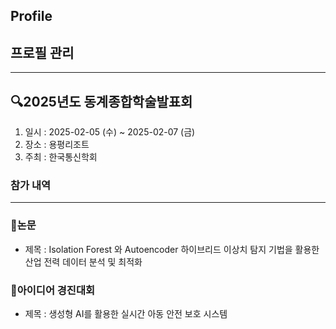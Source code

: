 ## Profile
## 프로필 관리

---

## 🔍2025년도 동계종합학술발표회

1. 일시 : 2025-02-05 (수) ~ 2025-02-07 (금)
2. 장소 : 용평리조트
3. 주최 : 한국통신학회

### 참가 내역
---
### 📌논문
  - 제목 : Isolation Forest 와 Autoencoder 하이브리드 이상치 탐지 기법을 활용한 산업 전력 데이터 분석 및 최적화
### 📌아이디어 경진대회
  - 제목 : 생성형 AI를 활용한 실시간 아동 안전 보호 시스템
